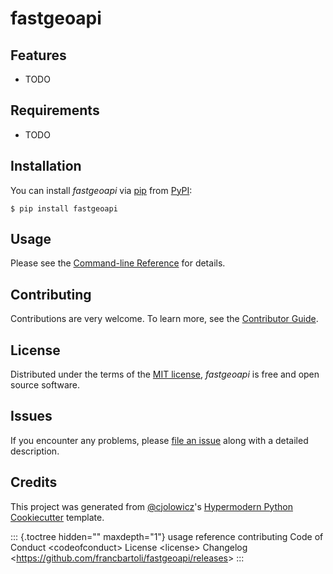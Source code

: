 # fastgeoapi

## Features

- TODO

## Requirements

- TODO

## Installation

You can install _fastgeoapi_ via [pip]() from [PyPI]():

```console
$ pip install fastgeoapi
```

## Usage

Please see the [Command-line Reference](usage.html) for details.

## Contributing

Contributions are very welcome. To learn more, see the [Contributor
Guide](contributing.html).

## License

Distributed under the terms of the [MIT license](), _fastgeoapi_ is free
and open source software.

## Issues

If you encounter any problems, please [file an issue]() along with a
detailed description.

## Credits

This project was generated from [\@cjolowicz]()\'s [Hypermodern Python
Cookiecutter]() template.

::: {.toctree hidden="" maxdepth="1"}
usage reference contributing Code of Conduct \<codeofconduct> License
\<license> Changelog
\<<https://github.com/francbartoli/fastgeoapi/releases>\>
:::
